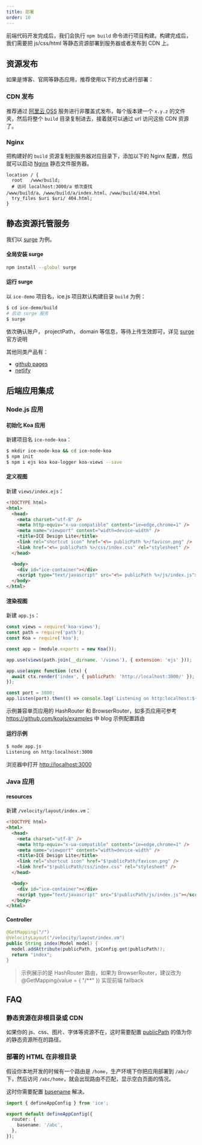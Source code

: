 ```yaml
---
title: 部署
order: 10
---
```


前端代码开发完成后，我们会执行 `npm build` 命令进行项目构建。构建完成后，我们需要把 js/css/html 等静态资源部署到服务器或者发布到 CDN 上。

## 资源发布

如果是博客、官网等静态应用，推荐使用以下的方式进行部署：

### CDN 发布

推荐通过 [阿里云 OSS](https://www.aliyun.com/product/oss) 服务进行非覆盖式发布，每个版本建一个 `x.y.z` 的文件夹，然后将整个 `build` 目录复制进去，接着就可以通过 url 访问这些 CDN 资源了。

### Nginx

把构建好的 `build` 资源复制到服务器对应目录下，添加以下的 Nginx 配置，然后就可以启动 [Nginx](https://www.nginx.com/) 静态文件服务器。

```nginx
location / {
  root   /www/build;
  # 访问 localhost:3000/a 依次查找 /www/build/a、/www/build/a/index.html、/www/build/404.html
  try_files $uri $uri/ 404.html;
}
```

## 静态资源托管服务

我们以 [surge](https://surge.sh/) 为例。

#### 全局安装 surge

```bash
npm install --global surge
```

#### 运行 surge

以 `ice-demo` 项目名，ice.js 项目默认构建目录 `build` 为例：

```bash
$ cd ice-demo/build
# 启动 surge 服务
$ surge
```

依次确认账户， projectPath， domain 等信息，等待上传生效即可，详见 [surge](https://surge.sh/) 官方说明

其他同类产品有：

- [github pages](https://pages.github.com/)
- [netlify](https://www.netlify.com/)

## 后端应用集成

### Node.js 应用

#### 初始化 Koa 应用

新建项目名 `ice-node-koa`：

```bash
$ mkdir ice-node-koa && cd ice-node-koa
$ npm init
$ npm i ejs koa koa-logger koa-views --save
```

#### 定义视图

新建 `views/index.ejs`：

```html
<!DOCTYPE html>
<html>
  <head>
    <meta charset="utf-8" />
    <meta http-equiv="x-ua-compatible" content="ie=edge,chrome=1" />
    <meta name="viewport" content="width=device-width" />
    <title>ICE Design Lite</title>
    <link rel="shortcut icon" href="<%= publicPath %>/favicon.png" />
    <link href="<%= publicPath %>/css/index.css" rel="stylesheet" />
  </head>

  <body>
    <div id="ice-container"></div>
    <script type="text/javascript" src="<%= publicPath %>/js/index.js"></script>
  </body>
</html>
```

#### 渲染视图

新建 `app.js`：

```js
const views = require('koa-views');
const path = require('path');
const Koa = require('koa');

const app = (module.exports = new Koa());

app.use(views(path.join(__dirname, '/views'), { extension: 'ejs' }));

app.use(async function (ctx) {
  await ctx.render('index', { publicPath: 'http://localhost:3000/' });
});

const port = 3000;
app.listen(port).then(() => console.log(`Listening on http:localhost:${port}`));
```

示例兼容单页应用的 HashRouter 和 BrowserRouter，如多页应用可参考 <https://github.com/koajs/examples> 中 blog 示例配置路由

#### 运行示例

```bash
$ node app.js
Listening on http:localhost:3000
```

浏览器中打开 <http://localhost:3000>

### Java 应用

#### resources

新建 `/velocity/layout/index.vm`：

```html
<!DOCTYPE html>
<html>
  <head>
    <meta charset="utf-8" />
    <meta http-equiv="x-ua-compatible" content="ie=edge,chrome=1" />
    <meta name="viewport" content="width=device-width" />
    <title>ICE Design Lite</title>
    <link rel="shortcut icon" href="$!publicPath/favicon.png" />
    <link href="$!publicPath/css/index.css" rel="stylesheet" />
  </head>

  <body>
    <div id="ice-container"></div>
    <script type="text/javascript" src="$!publicPath/js/index.js"></script>
  </body>
</html>
```

#### Controller

```java
@GetMapping("/")
@VelocityLayout("/velocity/layout/index.vm")
public String index(Model model) {
  model.addAttribute(publicPath, jsConfig.get(publicPath));
  return "index";
}
```

> 示例展示的是 HashRouter 路由，如果为 BrowserRouter，建议改为 @GetMapping(value = { "/**" }) 实现前端 fallback

## FAQ

### 静态资源在非根目录或 CDN

如果你的 js、css、图片、字体等资源不在，这时需要配置 [publicPath](/docs/guide/basic/config#publicpath) 的值为你的静态资源所在的路径。

### 部署的 HTML 在非根目录

假设你本地开发的时候有一个路由是 `/home`，生产环境下你把应用部署到 `/abc/` 下，然后访问 `/abc/home`，就会出现路由不匹配，显示空白页面的情况。

这时你需要配置 [basename](/docs/guide/basic/app#basename) 解决。

```ts title="./src/app.ts"
import { defineAppConfig } from 'ice';

export default defineAppConfig({
  router: {
    basename: '/abc',
  },
});
```
